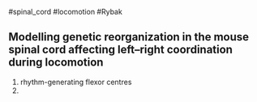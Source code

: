 #spinal_cord
#locomotion 
#Rybak

## Modelling genetic reorganization in the mouse spinal cord affecting left–right coordination during locomotion

1. rhythm-generating flexor centres
2. 